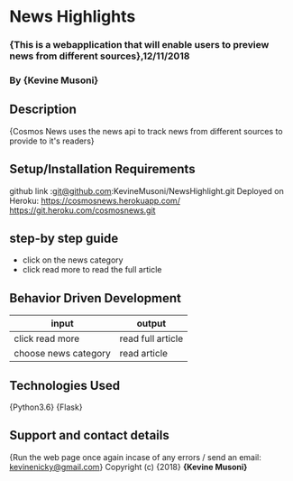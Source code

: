 # News Highlights
### {This is a webapplication that will enable users to preview news from different sources},12/11/2018
### By **{Kevine Musoni}**
## Description
{Cosmos News uses the news api to track news from different sources to provide to it's readers}
## Setup/Installation Requirements 
github link :git@github.com:KevineMusoni/NewsHighlight.git
Deployed on Heroku:
https://cosmosnews.herokuapp.com/
https://git.heroku.com/cosmosnews.git

## step-by step guide
*  click on the news category
*  click read more to read the full article
## Behavior Driven Development
| input              | output           |
|---------------     |---------------   |
| click read more    | read full article|
|choose news category| read article     |

## Technologies Used
{Python3.6}
{Flask}
## Support and contact details
{Run the web page once again incase of any errors / send an email: kevinenicky@gmail.com}
Copyright (c) {2018} **{Kevine Musoni}**

